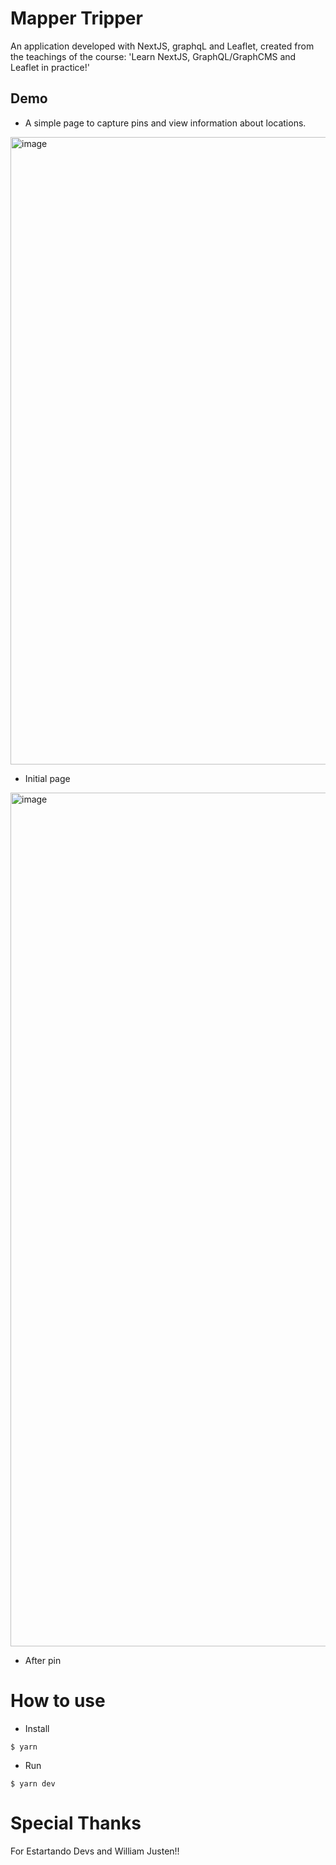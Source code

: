 # Mapper Tripper

An application developed with NextJS, graphqL and Leaflet, created from the teachings of the course: 'Learn NextJS, GraphQL/GraphCMS and Leaflet in practice!'

## Demo

- A simple page to capture pins and view information about locations.

<img width="1004" alt="image" src="https://user-images.githubusercontent.com/38158476/157041515-4ea98923-487e-4dfb-891e-791567541912.png">
</br>

- Initial page

<img width="1366" alt="image" src="https://user-images.githubusercontent.com/38158476/157041706-89f50349-63c1-45fb-b159-252356ae9438.png">

- After pin


# How to use

 - Install

```shell
$ yarn
```

-  Run

```shell
$ yarn dev
```



# Special Thanks

For Estartando Devs and William Justen!!
